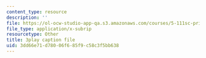 ```yaml
---
content_type: resource
description: ''
file: https://ol-ocw-studio-app-qa.s3.amazonaws.com/courses/5-111sc-principles-of-chemical-science-fall-2014/3dd66e71d78006f685f9c58c3f5bb638_IzTRzMf8kKE.srt
file_type: application/x-subrip
resourcetype: Other
title: 3play caption file
uid: 3dd66e71-d780-06f6-85f9-c58c3f5bb638
---
```

